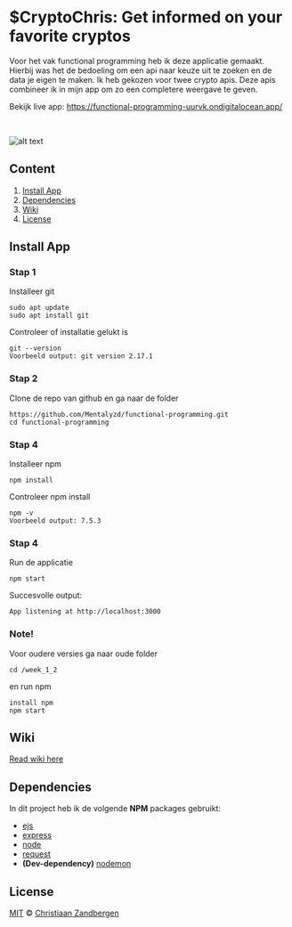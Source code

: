 # $CryptoChris: Get informed on your favorite cryptos
Voor het vak functional programming heb ik deze applicatie gemaakt. Hierbij was het de bedoeling om een api naar keuze uit te zoeken en de data je eigen te maken. Ik heb gekozen voor twee crypto apis. Deze apis combineer ik in mijn app om zo een completere weergave te geven.

Bekijk live app:
<a href="https://functional-programming-uurvk.ondigitalocean.app/" target="_blank">https://functional-programming-uurvk.ondigitalocean.app/</a>

<br>

![alt text](https://user-images.githubusercontent.com/32453774/140294453-caf1c433-5ff5-4660-8be9-67c032c6474a.png)

## Content
1. [Install App](#install-app)
2. [Dependencies](#dependencies)
3. [Wiki](#wiki)
4. [License](#license)


## Install App
### Stap 1
Installeer git
```
sudo apt update
sudo apt install git
```
Controleer of installatie gelukt is
```
git --version
Voorbeeld output: git version 2.17.1
```


### Stap 2
Clone de repo van github en ga naar de folder
```
https://github.com/Mentalyzd/functional-programming.git
cd functional-programming
```


### Stap 4
Installeer npm
```
npm install
```
Controleer npm install
```
npm -v
Voorbeeld output: 7.5.3
```


### Stap 4
Run de applicatie
```
npm start
```
Succesvolle output:
```
App listening at http://localhost:3000
```

### Note!
Voor oudere versies ga naar oude folder
```
cd /week_1_2
```
en run npm
```
install npm
npm start
```

## Wiki
[Read wiki here](https://github.com/Mentalyzd/functional-programming/wiki)

## Dependencies
In dit project heb ik de volgende **NPM** packages gebruikt: 
* [ejs](https://www.npmjs.com/package/ejs)
* [express](https://www.npmjs.com/package/express)
* [node](https://www.npmjs.com/package/node)
* [request](https://www.npmjs.com/package/request)
* **(Dev-dependency)** [nodemon](https://www.npmjs.com/package/nodemon)

## License
[MIT](https://github.com/Mentalyzd/Fitbud/blob/main/LICENSE) © [Christiaan Zandbergen](https://github.com/Mentalyzd)
